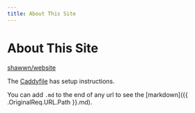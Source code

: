 ```yaml
---
title: About This Site
---
```


# About This Site

[shawwn/website](https://github.com/shawwn/website)

The [Caddyfile](media/Caddyfile) has setup instructions.

You can add `.md` to the end of any url to see the [markdown]({{ .OriginalReq.URL.Path }}.md).

